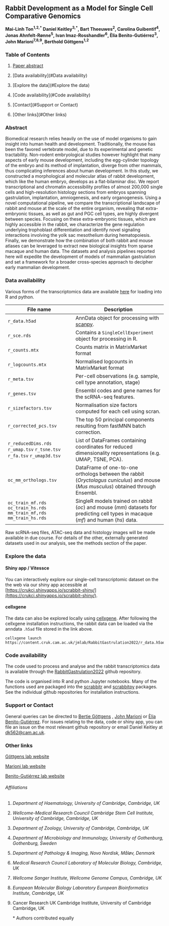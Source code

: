 ## Rabbit Development as a Model for Single Cell Comparative Genomics

**Mai-Linh Ton<sup>1,2,\*</sup> Daniel Keitley<sup>3,*</sup>, Bart Theeuwes<sup>2</sup>, Carolina Guibentif<sup>4</sup>, Jonas Ahnfelt-Rønne<sup>5</sup>, Ivan Imaz-Rosshandler<sup>6</sup>, Èlia Benito-Gutiérrez<sup>3</sup>, John Marioni<sup>7,8,9</sup>, Berthold Göttgens<sup>1,2</sup>** 



### Table of Contents

1. [Paper abstract](#Abstract)

2. [Data availability](#Data availability)

3. [Explore the data](#Explore the data)

4. [Code availability](#Code availability)

5. [Contact](#Support or Contact)

6. [Other links](#Other links)

   

### Abstract

Biomedical research relies heavily on the use of model organisms to gain insight into human health and development.  Traditionally, the mouse has been the favored vertebrate model, due to its experimental and genetic tractability. Non-rodent embryological studies however highlight that many aspects of early mouse development, including the egg-cylinder topology of the embryo and its method of implantation, diverge from other mammals, thus complicating inferences about human development. In this study, we constructed a morphological and molecular atlas of rabbit development, which like the human embryo, develops as a flat-bilaminar disc. We report transcriptional and chromatin accessibility profiles of almost 200,000 single cells and high-resolution histology sections from embryos spanning gastrulation, implantation, amniogenesis, and early organogenesis. Using a novel computational pipeline, we compare the transcriptional landscape of rabbit and mouse at the scale of the entire organism, revealing that extra-embryonic tissues, as well as gut and PGC cell types, are highly divergent between species. Focusing on these extra-embryonic tissues, which are highly accessible in the rabbit, we characterize the gene regulation underlying trophoblast differentiation and identify novel signaling interactions involving the yolk sac mesothelium during hematopoiesis. Finally, we demonstrate how the combination of both rabbit and mouse atlases can be leveraged to extract new biological insights from sparse macaque and human data. The datasets and analysis pipelines reported here will expedite the development of models of mammalian gastrulation and set a framework for a broader cross-species approach to decipher early mammalian development.



### Data availability

Various forms of the transcriptomics data are available [here](https://content.cruk.cam.ac.uk/jmlab/RabbitGastrulation2022/) for loading into R and python. 

| File name                                                    | Description                                                  |
| ------------------------------------------------------------ | ------------------------------------------------------------ |
| `r_data.h5ad`                                                | AnnData object for processing with [scanpy](https://scanpy.readthedocs.io/en/stable/index.html). |
| `r_sce.rds`                                                  | Contains a `SingleCellExperiment` object for processing in R. |
| `r_counts.mtx`                                               | Counts matrix in MatrixMarket format                         |
| `r_logcounts.mtx`                                            | Normalised logcounts in MatrixMarket format                  |
| `r_meta.tsv`                                                 | Per-cell observations (e.g. sample, cell type annotation, stage) |
| `r_genes.tsv`                                                | Ensembl codes and gene names for the scRNA-seq features.     |
| `r_sizefactors.tsv`                                          | Normalisation size factors computed for each cell using scran. |
| `r_corrected_pcs.tsv`                                        | The top 50 principal components resulting from fastMNN batch correction. |
| `r_reducedDims.rds` `r_umap.tsv` `r_tsne.tsv` `r_fa.tsv` `r_umap3d.tsv` | List of DataFrames containing coordinates for reduced dimensionality representations (e.g. UMAP, TSNE, PCA). |
| `oc_mm_orthologs.tsv`                                        | DataFrame of one-to-one orthologs between the rabbit (*Oryctolagus cuniculus*) and mouse (*Mus musculus*) obtained through Ensembl. |
| `oc_train_mf.rds` `oc_train_hs.rds` `mm_train_mf,rds` `mm_train_hs.rds` | SingleR models trained on rabbit (*oc*) and mouse (*mm*) datasets for predicting cell types in macaque (*mf*) and human (*hs*) data. |

Raw scRNA-seq files, ATAC-seq data and histology images will be made available in due course. For details of the other, externally generated datasets used in our analysis, see the methods section of the paper. 



### Explore the data

#### Shiny app / Vitessce

You can interactively explore our single-cell transcriptomic dataset on the the web via our shiny app accessible at [https://crukci.shinyapps.io/scrabbit-shiny/](https://crukci.shinyapps.io/scrabbit-shiny/). 

#### cellxgene

The data can also be explored locally using [cellxgene](https://github.com/chanzuckerberg/cellxgene). After following the cellxgene installation instructions, the rabbit data can be loaded via the anndata `.h5ad` file stored in the link above. 

```
cellxgene launch https://content.cruk.cam.ac.uk/jmlab/RabbitGastrulation2022/r_data.h5ad
```



### Code availability

The code used to process and analyse and the rabbit transcriptomics data is available through the [RabbitGastrulation2022](https://github.com/dkeitley/RabbitGastrulation2022) github repository.

The code is organised into R and python Jupyter notebooks. Many of the functions used are packaged into the [scrabbitr](https://github.com/dkeitley/scrabbitr) and [scrabbitpy](https://github.com/dkeitley/scrabbitpy) packages. See the individual github repositories for installation instructions. 



### Support or Contact

General queries can be directed to [Bertie Göttgens](bg200@cam.ac.uk) , [John Marioni](mailto:marioni@ebi.ac.uk) or [Èlia Benito-Gutiérrez](mailto:eb647@cam.ac.uk). For issues relating to the data, code or shiny app, you can file an issue on the most relevant github repository or email Daniel Keitley at [dk562@cam.ac.uk](mailto:dk562@cam.ac.uk). 



### Other links

[Göttgens lab website](https://www.stemcells.cam.ac.uk/people/pi/gottgens)

[Marioni lab website](https://www.ebi.ac.uk/research-beta/marioni/)

[Benito-Gutiérrez lab website](https://www.zoo.cam.ac.uk/research/cell-and-developmental-biology/benito-gutierrez)





###### Affiliations

1. *Department of Haematology, University of Cambridge, Cambridge, UK*

2. *Wellcome-Medical Research Council Cambridge Stem Cell Institute, University of Cambridge, Cambridge, UK*

3. *Department of Zoology, University of Cambridge, Cambridge, UK*

4. *Department of Microbiology and Immunology, University of Gothenburg, Gothenburg, Sweden*

5. *Department of Pathology & Imaging, Novo Nordisk, Måløv, Denmark*

6. *Medical Research Council Laboratory of Molecular Biology, Cambridge, UK*

7. *Wellcome Sanger Institute, Wellcome Genome Campus, Cambridge, UK*

8. *European Molecular Biology Laboratory European Bioinformatics Institute, Cambridge, UK*

9. Cancer Research UK Cambridge Institute, University of Cambridge Cambridge, UK

   \* Authors contributed equally

   
